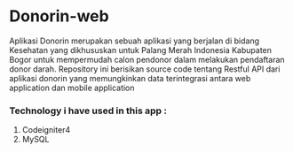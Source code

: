 # Donorin-web

Aplikasi Donorin merupakan sebuah aplikasi yang berjalan di bidang Kesehatan yang dikhususkan untuk Palang Merah Indonesia Kabupaten Bogor untuk mempermudah calon pendonor dalam melakukan pendaftaran donor darah. Repository ini berisikan source code tentang Restful API dari aplikasi donorin yang memungkinkan data terintegrasi antara web application dan mobile application

### Technology i have used in this app :
  1.  Codeigniter4
  2.  MySQL
